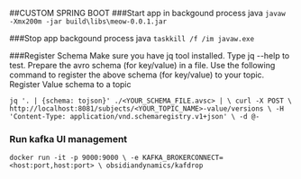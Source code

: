 ##CUSTOM SPRING BOOT
###Start app in backgound process java
`javaw -Xmx200m -jar build\libs\meow-0.0.1.jar`

###Stop app backgound process java
`taskkill /f /im javaw.exe`

###Register Schema
Make sure you have jq tool installed. Type jq --help to test.
Prepare the avro schema (for key/value) in a file.
Use the following command to register the above schema (for key/value) to your topic.
Register Value schema to a topic

`jq '. | {schema: tojson}' ./<YOUR_SCHEMA_FILE.avsc> | \
curl -X POST \
http://localhost:8081/subjects/<YOUR_TOPIC_NAME>-value/versions \
-H 'Content-Type: application/vnd.schemaregistry.v1+json' \
-d @-`

### Run kafka UI management
`docker run -it -p 9000:9000 \
-e KAFKA_BROKERCONNECT=<host:port,host:port> \
obsidiandynamics/kafdrop`